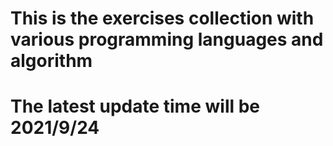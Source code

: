 # This is the exercises collection with various programming languages and algorithm
# The latest update time will be 2021/9/24
